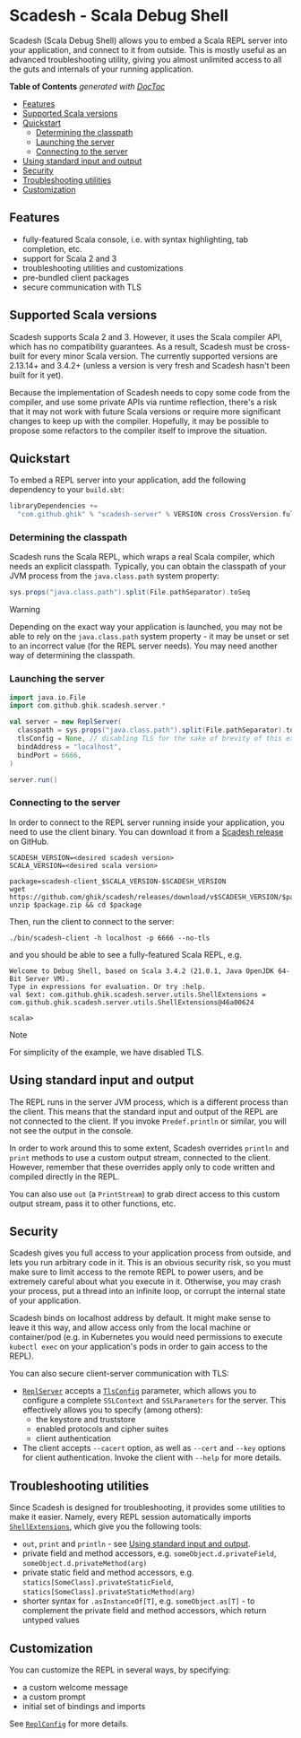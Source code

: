 # Scadesh - Scala Debug Shell

Scadesh (Scala Debug Shell) allows you to embed a Scala REPL server into your application,
and connect to it from outside. This is mostly useful as an advanced troubleshooting utility,
giving you almost unlimited access to all the guts and internals of your running application.

<!-- START doctoc generated TOC please keep comment here to allow auto update -->
<!-- DON'T EDIT THIS SECTION, INSTEAD RE-RUN doctoc TO UPDATE -->
**Table of Contents**  *generated with [DocToc](https://github.com/thlorenz/doctoc)*

- [Features](#features)
- [Supported Scala versions](#supported-scala-versions)
- [Quickstart](#quickstart)
  - [Determining the classpath](#determining-the-classpath)
  - [Launching the server](#launching-the-server)
  - [Connecting to the server](#connecting-to-the-server)
- [Using standard input and output](#using-standard-input-and-output)
- [Security](#security)
- [Troubleshooting utilities](#troubleshooting-utilities)
- [Customization](#customization)

<!-- END doctoc generated TOC please keep comment here to allow auto update -->

## Features

* fully-featured Scala console, i.e. with syntax highlighting, tab completion, etc.
* support for Scala 2 and 3
* troubleshooting utilities and customizations
* pre-bundled client packages
* secure communication with TLS

## Supported Scala versions

Scadesh supports Scala 2 and 3. However, it uses the Scala compiler API, which has no
compatibility guarantees. As a result, Scadesh must be cross-built for every minor Scala version.
The currently supported versions are 2.13.14+ and 3.4.2+ (unless a version is very fresh and
Scadesh hasn't been built for it yet).

Because the implementation of Scadesh needs to copy some code from the compiler, and use some
private APIs via runtime reflection, there's a risk that it may not work with future Scala
versions or require more significant changes to keep up with the compiler. Hopefully, it may
be possible to propose some refactors to the compiler itself to improve the situation.

## Quickstart

To embed a REPL server into your application, add the following dependency to your `build.sbt`:

```scala
libraryDependencies +=
  "com.github.ghik" % "scadesh-server" % VERSION cross CrossVersion.full
```

### Determining the classpath

Scadesh runs the Scala REPL, which wraps a real Scala compiler, which needs an explicit classpath.
Typically, you can obtain the classpath of your JVM process from the `java.class.path` system
property:

```scala
sys.props("java.class.path").split(File.pathSeparator).toSeq
```

> [!WARNING]
> Depending on the exact way your application is launched, you may not be able to rely on
> the `java.class.path` system property - it may be unset or set to an incorrect value (for the
> REPL server needs). You may need another way of determining the classpath.

### Launching the server

```scala
import java.io.File
import com.github.ghik.scadesh.server.*

val server = new ReplServer(
  classpath = sys.props("java.class.path").split(File.pathSeparator).toSeq,
  tlsConfig = None, // disabling TLS for the sake of brevity of this example
  bindAddress = "localhost",
  bindPort = 6666,
)

server.run()
```

### Connecting to the server

In order to connect to the REPL server running inside your application, you need to use
the client binary. You can download it from a [Scadesh release](https://github.com/ghik/scadesh/releases)
on GitHub.

```shell
SCADESH_VERSION=<desired scadesh version>
SCALA_VERSION=<desired scala version>

package=scadesh-client_$SCALA_VERSION-$SCADESH_VERSION
wget https://github.com/ghik/scadesh/releases/download/v$SCADESH_VERSION/$package.zip
unzip $package.zip && cd $package
```

Then, run the client to connect to the server:

```
./bin/scadesh-client -h localhost -p 6666 --no-tls
```

and you should be able to see a fully-featured Scala REPL, e.g.

```shell
Welcome to Debug Shell, based on Scala 3.4.2 (21.0.1, Java OpenJDK 64-Bit Server VM).
Type in expressions for evaluation. Or try :help.
val $ext: com.github.ghik.scadesh.server.utils.ShellExtensions = com.github.ghik.scadesh.server.utils.ShellExtensions@46a00624

scala>
```

> [!NOTE]
> For simplicity of the example, we have disabled TLS.

## Using standard input and output

The REPL runs in the server JVM process, which is a different process than the client.
This means that the standard input and output of the REPL are not connected to the client.
If you invoke `Predef.println` or similar, you will not see the output in the console.

In order to work around this to some extent, Scadesh overrides `println` and `print` methods
to use a custom output stream, connected to the client. However, remember that these overrides
apply only to code written and compiled directly in the REPL.

You can also use `out` (a `PrintStream`) to grab direct access to this custom output stream,
pass it to other functions, etc.

## Security

Scadesh gives you full access to your application process from outside, and lets you run arbitrary
code in it. This is an obvious security risk, so you must make sure to limit access to the
remote REPL to power users, and be extremely careful about what you execute in it. Otherwise, you may
crash your process, put a thread into an infinite loop, or corrupt the internal state of your application.

Scadesh binds on localhost address by default. It might make sense to leave it this way, and
allow access only from the local machine or container/pod (e.g. in Kubernetes you would need permissions
to execute `kubectl exec` on your application's pods in order to gain access to the REPL).

You can also secure client-server communication with TLS:

* [`ReplServer`](./server/src/main/scala/com/github/ghik/scadesh/server/ReplServer.scala)
  accepts a [`TlsConfig`](./server/src/main/scala/com/github/ghik/scadesh/server/TlsConfig.scala) parameter,
  which allows you to configure a complete `SSLContext` and `SSLParameters` for the server.
  This effectively allows you to specify (among others):
    * the keystore and truststore
    * enabled protocols and cipher suites
    * client authentication
* The client accepts `--cacert` option, as well as `--cert` and `--key` options for client
  authentication. Invoke the client with `--help` for more details.

## Troubleshooting utilities

Since Scadesh is designed for troubleshooting, it provides some utilities to make it easier.
Namely, every REPL session automatically
imports [`ShellExtensions`](./server/src/main/scala/com/github/ghik/scadesh/server/utils/ShellExtensions.scala),
which give you the following tools:

* `out`, `print` and `println` - see [Using standard input and output](#using-standard-input-and-output).
* private field and method accessors, e.g. `someObject.d.privateField`, `someObject.d.privateMethod(arg)`
* private static field and method accessors,
  e.g. `statics[SomeClass].privateStaticField`, `statics[SomeClass].privateStaticMethod(arg)`
* shorter syntax for `.asInstanceOf[T]`, e.g. `someObject.as[T]` - to complement
  the private field and method accessors, which return untyped values

## Customization

You can customize the REPL in several ways, by specifying:

* a custom welcome message
* a custom prompt
* initial set of bindings and imports

See [`ReplConfig`](./server/src/main/scala/com/github/ghik/scadesh/server/ReplConfig.scala) for more details.
